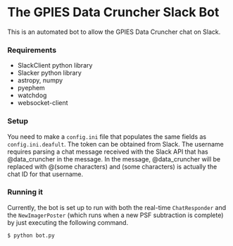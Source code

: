 # The GPIES Data Cruncher Slack Bot

This is an automated bot to allow the GPIES Data Cruncher chat on Slack.

### Requirements
  * SlackClient python library
  * Slacker python library
  * astropy, numpy
  * pyephem
  * watchdog
  * websocket-client

### Setup
You need to make a `config.ini` file that populates the same fields as `config.ini.deafult`. The token can be obtained from Slack. The username requires parsing a chat message received with the Slack API that has @data_cruncher in the message. In the message, @data_cruncher will be replaced with @(some characters) and (some characters) is actually the chat ID for that username.

### Running it
Currently, the bot is set up to run with both the real-time `ChatResponder` and the `NewImagerPoster` (which runs when a new PSF subtraction is complete) by just executing the following command.
```
$ python bot.py
```


